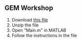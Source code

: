 ##  GEM Workshop

1. Download [this file](https://sourceforge.net/projects/phd2020-systemsbiology-course/files/Lab.zip/download)
2. Unzip the file
3. Open "Main.m" in MATLAB
4. Follow the instructions in the file
